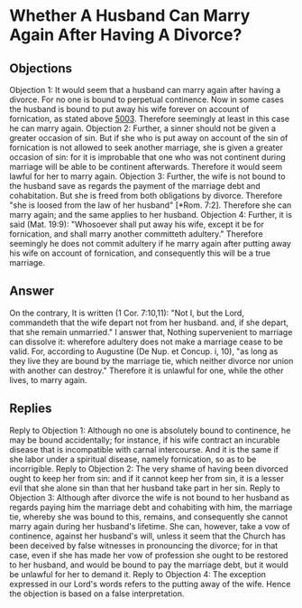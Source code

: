 # Whether A Husband Can Marry Again After Having A Divorce?
## Objections
Objection 1: It would seem that a husband can marry again after having a divorce. For no one is bound to perpetual continence. Now in some cases the husband is bound to put away his wife forever on account of fornication, as stated above [5003](A[2]). Therefore seemingly at least in this case he can marry again.
Objection 2: Further, a sinner should not be given a greater occasion of sin. But if she who is put away on account of the sin of fornication is not allowed to seek another marriage, she is given a greater occasion of sin: for it is improbable that one who was not continent during marriage will be able to be continent afterwards. Therefore it would seem lawful for her to marry again.
Objection 3: Further, the wife is not bound to the husband save as regards the payment of the marriage debt and cohabitation. But she is freed from both obligations by divorce. Therefore "she is loosed from the law of her husband" [*Rom. 7:2]. Therefore she can marry again; and the same applies to her husband.
Objection 4: Further, it is said (Mat. 19:9): "Whosoever shall put away his wife, except it be for fornication, and shall marry another committeth adultery." Therefore seemingly he does not commit adultery if he marry again after putting away his wife on account of fornication, and consequently this will be a true marriage.
## Answer
On the contrary, It is written (1 Cor. 7:10,11): "Not I, but the Lord, commandeth that the wife depart not from her husband. and, if she depart, that she remain unmarried."
I answer that, Nothing supervenient to marriage can dissolve it: wherefore adultery does not make a marriage cease to be valid. For, according to Augustine (De Nup. et Concup. i, 10), "as long as they live they are bound by the marriage tie, which neither divorce nor union with another can destroy." Therefore it is unlawful for one, while the other lives, to marry again.
## Replies
Reply to Objection 1: Although no one is absolutely bound to continence, he may be bound accidentally; for instance, if his wife contract an incurable disease that is incompatible with carnal intercourse. And it is the same if she labor under a spiritual disease, namely fornication, so as to be incorrigible.
Reply to Objection 2: The very shame of having been divorced ought to keep her from sin: and if it cannot keep her from sin, it is a lesser evil that she alone sin than that her husband take part in her sin.
Reply to Objection 3: Although after divorce the wife is not bound to her husband as regards paying him the marriage debt and cohabiting with him, the marriage tie, whereby she was bound to this, remains, and consequently she cannot marry again during her husband's lifetime. She can, however, take a vow of continence, against her husband's will, unless it seem that the Church has been deceived by false witnesses in pronouncing the divorce; for in that case, even if she has made her vow of profession she ought to be restored to her husband, and would be bound to pay the marriage debt, but it would be unlawful for her to demand it.
Reply to Objection 4: The exception expressed in our Lord's words refers to the putting away of the wife. Hence the objection is based on a false interpretation.